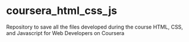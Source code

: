 # coursera_html_css_js
Repository to save all the files developed during the course HTML, CSS, and Javascript for Web Developers on Coursera

